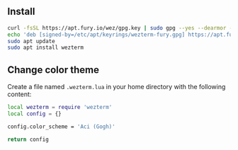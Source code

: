 ## Install

```bash
curl -fsSL https://apt.fury.io/wez/gpg.key | sudo gpg --yes --dearmor -o /etc/apt/keyrings/wezterm-fury.gpg
echo 'deb [signed-by=/etc/apt/keyrings/wezterm-fury.gpg] https://apt.fury.io/wez/ * *' | sudo tee /etc/apt/sources.list.d/wezterm.list
sudo apt update
sudo apt install wezterm
```

## Change color theme

Create a file named `.wezterm.lua` in your home directory with the following content:
```bash
local wezterm = require 'wezterm'
local config = {}

config.color_scheme = 'Aci (Gogh)'

return config
```
